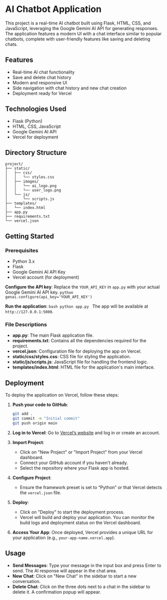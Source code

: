 # AI Chatbot Application

This project is a real-time AI chatbot built using Flask, HTML, CSS, and JavaScript, leveraging the Google Gemini AI API for generating responses. The application features a modern UI with a chat interface similar to popular chatbots, complete with user-friendly features like saving and deleting chats.

## Features

- Real-time AI chat functionality
- Save and delete chat history
- Modern and responsive UI
- Side navigation with chat history and new chat creation
- Deployment ready for Vercel

## Technologies Used

- Flask (Python)
- HTML, CSS, JavaScript
- Google Gemini AI API
- Vercel for deployment

## Directory Structure

```
project/
├── static/
│   ├── css/
│   │   └── styles.css
│   ├── images/
│   │   └── ai_logo.png
│   │   └── user_logo.png
│   └── js/
│       └── scripts.js
├── templates/
│   └── index.html
├── app.py
├── requirements.txt
└── vercel.json
```

## Getting Started

### Prerequisites

- Python 3.x
- Flask
- Google Gemini AI API Key
- Vercel account (for deployment)


 **Configure the API key**:
    Replace the `YOUR_API_KEY` in `app.py` with your actual Google Gemini AI API key.
    ```python
    genai.configure(api_key='YOUR_API_KEY')
    ```

 **Run the application**:
    ```bash
    python app.py
    ```
    The app will be available at `http://127.0.0.1:5000`.

### File Descriptions

- **app.py**: The main Flask application file.
- **requirements.txt**: Contains all the dependencies required for the project.
- **vercel.json**: Configuration file for deploying the app on Vercel.
- **static/css/styles.css**: CSS file for styling the application.
- **static/js/scripts.js**: JavaScript file for handling the frontend logic.
- **templates/index.html**: HTML file for the application's main interface.

## Deployment

To deploy the application on Vercel, follow these steps:

1. **Push your code to GitHub**:
    ```bash
    git add .
    git commit -m "Initial commit"
    git push origin main
    ```

2. **Log in to Vercel**: Go to [Vercel’s website](https://vercel.com/) and log in or create an account.

3. **Import Project**:
   - Click on "New Project" or "Import Project" from your Vercel dashboard.
   - Connect your GitHub account if you haven't already.
   - Select the repository where your Flask app is hosted.

4. **Configure Project**:
   - Ensure the framework preset is set to “Python” or that Vercel detects the `vercel.json` file.

5. **Deploy**:
   - Click on "Deploy" to start the deployment process.
   - Vercel will build and deploy your application. You can monitor the build logs and deployment status on the Vercel dashboard.

6. **Access Your App**: Once deployed, Vercel provides a unique URL for your application (e.g., `your-app-name.vercel.app`).

## Usage

- **Send Messages**: Type your message in the input box and press Enter to send. The AI response will appear in the chat area.
- **New Chat**: Click on "New Chat" in the sidebar to start a new conversation.
- **Delete Chat**: Click on the three dots next to a chat in the sidebar to delete it. A confirmation popup will appear.

